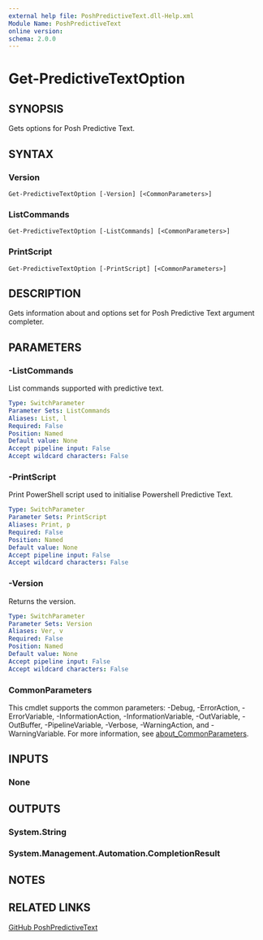 ```yaml
---
external help file: PoshPredictiveText.dll-Help.xml
Module Name: PoshPredictiveText
online version:
schema: 2.0.0
---
```


# Get-PredictiveTextOption

## SYNOPSIS

Gets options for Posh Predictive Text.

## SYNTAX

### Version

```
Get-PredictiveTextOption [-Version] [<CommonParameters>]
```

### ListCommands

```
Get-PredictiveTextOption [-ListCommands] [<CommonParameters>]
```

### PrintScript

```
Get-PredictiveTextOption [-PrintScript] [<CommonParameters>]
```

## DESCRIPTION

Gets information about and options set for Posh Predictive Text argument completer.

## PARAMETERS

### -ListCommands

List commands supported with predictive text.

```yaml
Type: SwitchParameter
Parameter Sets: ListCommands
Aliases: List, l
Required: False
Position: Named
Default value: None
Accept pipeline input: False
Accept wildcard characters: False
```

### -PrintScript

Print PowerShell script used to initialise Powershell Predictive Text.

```yaml
Type: SwitchParameter
Parameter Sets: PrintScript
Aliases: Print, p
Required: False
Position: Named
Default value: None
Accept pipeline input: False
Accept wildcard characters: False
```

### -Version

Returns the version.

```yaml
Type: SwitchParameter
Parameter Sets: Version
Aliases: Ver, v
Required: False
Position: Named
Default value: None
Accept pipeline input: False
Accept wildcard characters: False
```

### CommonParameters

This cmdlet supports the common parameters: -Debug, -ErrorAction, -ErrorVariable, -InformationAction, -InformationVariable, -OutVariable, -OutBuffer, -PipelineVariable, -Verbose, -WarningAction, and -WarningVariable. For more information, see [about_CommonParameters](http://go.microsoft.com/fwlink/?LinkID=113216).

## INPUTS

### None

## OUTPUTS

### System.String

### System.Management.Automation.CompletionResult

## NOTES

## RELATED LINKS

[GitHub PoshPredictiveText](https://github.com/DiaAzul/Posh-Predictive-Text)
